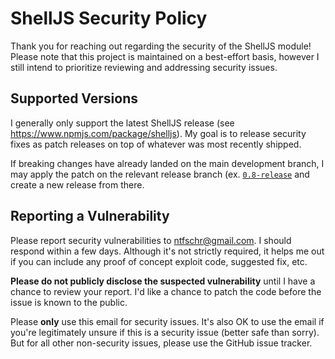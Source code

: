 # ShellJS Security Policy

Thank you for reaching out regarding the security of the ShellJS module! Please
note that this project is maintained on a best-effort basis, however I still
intend to prioritize reviewing and addressing security issues.

## Supported Versions

I generally only support the latest ShellJS release (see
https://www.npmjs.com/package/shelljs). My goal is to release security fixes as
patch releases on top of whatever was most recently shipped.

If breaking changes have already landed on the main development branch, I may
apply the patch on the relevant release branch (ex.
[`0.8-release`](https://github.com/shelljs/shelljs/commits/0.8-release) and
create a new release from there.

## Reporting a Vulnerability

Please report security vulnerabilities to ntfschr@gmail.com. I should respond
within a few days. Although it's not strictly required, it helps me out if you
can include any proof of concept exploit code, suggested fix, etc.

**Please do not publicly disclose the suspected vulnerability** until I have a
chance to review your report. I'd like a chance to patch the code before the
issue is known to the public.

Please **only** use this email for security issues. It's also OK to use the
email if you're legitimately unsure if this is a security issue (better safe
than sorry). But for all other non-security issues, please use the GitHub issue
tracker.
